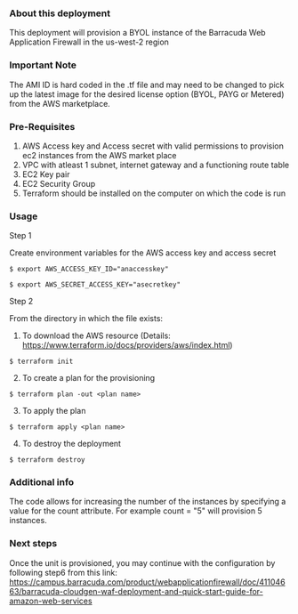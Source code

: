 ### About this deployment

This deployment will provision a BYOL instance of the Barracuda Web Application Firewall in the us-west-2 region

### Important Note
The AMI ID is hard coded in the .tf file and may need to be changed to pick up the latest image for the desired license option (BYOL, PAYG or Metered) from the AWS marketplace.

### Pre-Requisites

1. AWS Access key and Access secret with valid permissions to provision ec2 instances from the AWS market place 
2. VPC with atleast 1 subnet, internet gateway and a functioning route table
3. EC2 Key pair
4. EC2 Security Group
5. Terraform should be installed on the computer on which the code is run

### Usage

Step 1

Create environment variables for the AWS access key and access secret

`$ export AWS_ACCESS_KEY_ID="anaccesskey"`

`$ export AWS_SECRET_ACCESS_KEY="asecretkey"`


Step 2

From the directory in which the file exists:

1. To download the AWS resource (Details: https://www.terraform.io/docs/providers/aws/index.html)

`$ terraform init`

2. To create a plan for the provisioning

`$ terraform plan -out <plan name>`

3. To apply the plan

`$ terraform apply <plan name>`

4. To destroy the deployment

`$ terraform destroy`

### Additional info
The code allows for increasing the number of the instances by specifying a value for the count attribute. For example count = "5" will provision 5 instances.

### Next steps
Once the unit is provisioned, you may continue with the configuration by following step6 from this link: https://campus.barracuda.com/product/webapplicationfirewall/doc/41104663/barracuda-cloudgen-waf-deployment-and-quick-start-guide-for-amazon-web-services



